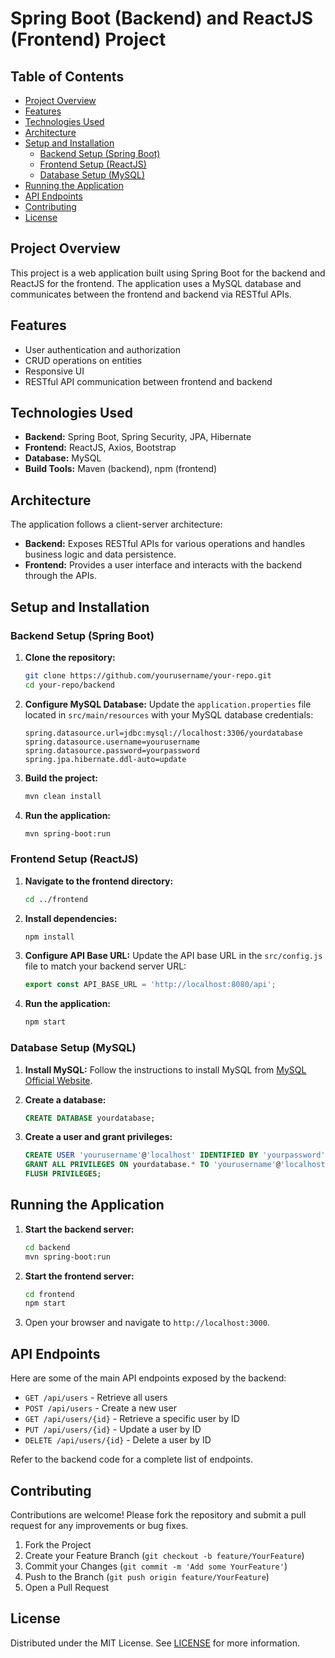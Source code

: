 # Spring Boot (Backend) and ReactJS (Frontend) Project

## Table of Contents

- [Project Overview](#project-overview)
- [Features](#features)
- [Technologies Used](#technologies-used)
- [Architecture](#architecture)
- [Setup and Installation](#setup-and-installation)
  - [Backend Setup (Spring Boot)](#backend-setup-spring-boot)
  - [Frontend Setup (ReactJS)](#frontend-setup-reactjs)
  - [Database Setup (MySQL)](#database-setup-mysql)
- [Running the Application](#running-the-application)
- [API Endpoints](#api-endpoints)
- [Contributing](#contributing)
- [License](#license)

## Project Overview

This project is a web application built using Spring Boot for the backend and ReactJS for the frontend. The application uses a MySQL database and communicates between the frontend and backend via RESTful APIs.

## Features

- User authentication and authorization
- CRUD operations on entities
- Responsive UI
- RESTful API communication between frontend and backend

## Technologies Used

- **Backend:** Spring Boot, Spring Security, JPA, Hibernate
- **Frontend:** ReactJS, Axios, Bootstrap
- **Database:** MySQL
- **Build Tools:** Maven (backend), npm (frontend)

## Architecture

The application follows a client-server architecture:

- **Backend:** Exposes RESTful APIs for various operations and handles business logic and data persistence.
- **Frontend:** Provides a user interface and interacts with the backend through the APIs.

## Setup and Installation

### Backend Setup (Spring Boot)

1. **Clone the repository:**
    ```sh
    git clone https://github.com/yourusername/your-repo.git
    cd your-repo/backend
    ```

2. **Configure MySQL Database:**
    Update the `application.properties` file located in `src/main/resources` with your MySQL database credentials:
    ```properties
    spring.datasource.url=jdbc:mysql://localhost:3306/yourdatabase
    spring.datasource.username=yourusername
    spring.datasource.password=yourpassword
    spring.jpa.hibernate.ddl-auto=update
    ```

3. **Build the project:**
    ```sh
    mvn clean install
    ```

4. **Run the application:**
    ```sh
    mvn spring-boot:run
    ```

### Frontend Setup (ReactJS)

1. **Navigate to the frontend directory:**
    ```sh
    cd ../frontend
    ```

2. **Install dependencies:**
    ```sh
    npm install
    ```

3. **Configure API Base URL:**
    Update the API base URL in the `src/config.js` file to match your backend server URL:
    ```javascript
    export const API_BASE_URL = 'http://localhost:8080/api';
    ```

4. **Run the application:**
    ```sh
    npm start
    ```

### Database Setup (MySQL)

1. **Install MySQL:**
    Follow the instructions to install MySQL from [MySQL Official Website](https://dev.mysql.com/downloads/mysql/).

2. **Create a database:**
    ```sql
    CREATE DATABASE yourdatabase;
    ```

3. **Create a user and grant privileges:**
    ```sql
    CREATE USER 'yourusername'@'localhost' IDENTIFIED BY 'yourpassword';
    GRANT ALL PRIVILEGES ON yourdatabase.* TO 'yourusername'@'localhost';
    FLUSH PRIVILEGES;
    ```

## Running the Application

1. **Start the backend server:**
    ```sh
    cd backend
    mvn spring-boot:run
    ```

2. **Start the frontend server:**
    ```sh
    cd frontend
    npm start
    ```

3. Open your browser and navigate to `http://localhost:3000`.

## API Endpoints

Here are some of the main API endpoints exposed by the backend:

- `GET /api/users` - Retrieve all users
- `POST /api/users` - Create a new user
- `GET /api/users/{id}` - Retrieve a specific user by ID
- `PUT /api/users/{id}` - Update a user by ID
- `DELETE /api/users/{id}` - Delete a user by ID

Refer to the backend code for a complete list of endpoints.

## Contributing

Contributions are welcome! Please fork the repository and submit a pull request for any improvements or bug fixes.

1. Fork the Project
2. Create your Feature Branch (`git checkout -b feature/YourFeature`)
3. Commit your Changes (`git commit -m 'Add some YourFeature'`)
4. Push to the Branch (`git push origin feature/YourFeature`)
5. Open a Pull Request

## License

Distributed under the MIT License. See [LICENSE](LICENSE) for more information.
